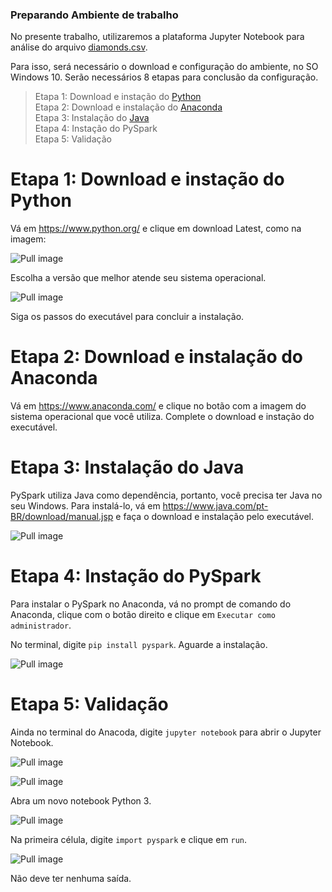 ### Preparando Ambiente de trabalho

No presente trabalho, utilizaremos a plataforma Jupyter Notebook para análise do arquivo [diamonds.csv](link).

Para isso, será necessário o download e configuração do ambiente, no SO Windows 10. Serão necessários 8 etapas para conclusão da configuração.

> Etapa 1: Download e instação do [Python](https://www.python.org/)<br>
> Etapa 2: Download e instalação do [Anaconda](https://www.anaconda.com/)<br>
> Etapa 3: Instalação do [Java](https://www.java.com/pt-BR/download/manual.jsp)<br>
> Etapa 4: Instação do PySpark<br>
> Etapa 5: Validação<br>

# Etapa 1: Download e instação do Python

Vá em https://www.python.org/  e clique em download Latest, como na imagem:

![Pull image](./images/1.PNG)

Escolha a versão que melhor atende seu sistema operacional.

![Pull image](./images/2.PNG)

Siga os passos do executável para concluir a instalação.

# Etapa 2: Download e instalação do Anaconda

Vá em https://www.anaconda.com/ e clique no botão com a imagem do sistema operacional que você utiliza. Complete o download e instação do executável.

# Etapa 3: Instalação do Java

PySpark utiliza Java como dependência, portanto, você precisa ter Java no seu Windows. Para instalá-lo, vá em https://www.java.com/pt-BR/download/manual.jsp e faça o download e instalação pelo executável.

![Pull image](./images/3.PNG)

# Etapa 4: Instação do PySpark

Para instalar o PySpark no Anaconda, vá no prompt de comando do Anaconda, clique com o botão direito e clique em `Executar como administrador`.

No terminal, digite `pip install pyspark`. Aguarde a instalação.

![Pull image](./images/6.PNG)

# Etapa 5: Validação

Ainda no terminal do Anacoda, digite `jupyter notebook` para abrir o Jupyter Notebook.

![Pull image](./images/6.png)

![Pull image](./images/6.png)

Abra um novo notebook Python 3.

![Pull image](./images/6.png)

Na primeira célula, digite `import pyspark` e clique em `run`.

![Pull image](./images/6.png)

Não deve ter nenhuma saída.